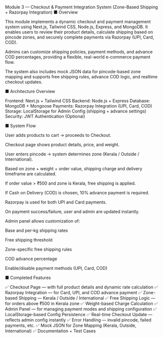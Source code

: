 Module 3 — Checkout & Payment Integration System (Zone-Based Shipping + Razorpay Integration)
■ Overview

This module implements a dynamic checkout and payment management system using Next.js, Tailwind CSS, Node.js, Express, and MongoDB.
It enables users to review their product details, calculate shipping based on pincode zones, and securely complete payments via Razorpay (UPI, Card, COD).

Admins can customize shipping policies, payment methods, and advance COD percentages, providing a flexible, real-world e-commerce payment flow.

The system also includes mock JSON data for pincode-based zone mapping and supports free shipping rules, advance COD logic, and realtime checkout updates.

■ Architecture Overview

Frontend: Next.js + Tailwind CSS
Backend: Node.js + Express
Database: MongoDB + Mongoose
Payments: Razorpay Integration (UPI, Card, COD)
Storage: LocalStorage for Admin Config (shipping + advance settings)
Security: JWT Authentication (Optional)

■ System Flow

User adds products to cart → proceeds to Checkout.

Checkout page shows product details, price, and weight.

User enters pincode → system determines zone (Kerala / Outside / International).

Based on zone + weight + order value, shipping charge and delivery timeframe are calculated.

If order value > ₹500 and zone is Kerala, free shipping is applied.

If Cash on Delivery (COD) is chosen, 10% advance payment is required.

Razorpay is used for both UPI and Card payments.

On payment success/failure, user and admin are updated instantly.

Admin panel allows customization of:

Base and per-kg shipping rates

Free shipping threshold

Zone-specific free shipping rules

COD advance percentage

Enable/disable payment methods (UPI, Card, COD)

■ Completed Features

✅ Checkout Page — with full product details and dynamic rate calculation
✅ Razorpay Integration — for Card, UPI, and COD advance payment
✅ Zone-based Shipping — Kerala / Outside / International
✅ Free Shipping Logic — for orders above ₹500 in Kerala zone
✅ Weight-based Charge Calculation
✅ Admin Panel — for managing payment modes and shipping configuration
✅ LocalStorage-based Config Persistence
✅ Real-time Checkout Update — reflects admin config instantly
✅ Error Handling — invalid pincode, failed payments, etc.
✅ Mock JSON for Zone Mapping (Kerala, Outside, International)
✅ Documentation + Test Cases